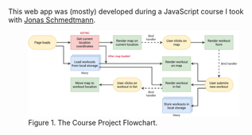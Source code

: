 This web app was (mostly) developed during a JavaScript course I took with [Jonas Schmedtmann](https://twitter.com/jonasschmedtman). 



<figure>
  <img src="./course-project-flowchart.png" alt="Course Project Flowchart."/>
  <figure-caption>Figure 1. The Course Project Flowchart.</figure-caption>
</figure>